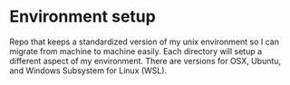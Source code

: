 # Environment setup
Repo that keeps a standardized version of my unix environment so I can migrate from machine to machine easily.
Each directory will setup a different aspect of my environment. There are versions for OSX, Ubuntu, and Windows Subsystem for Linux (WSL).
